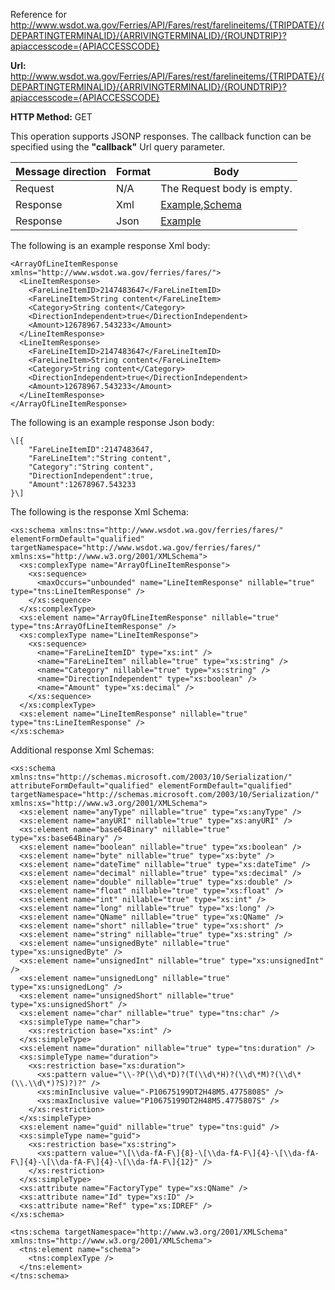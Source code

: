 Reference for http://www.wsdot.wa.gov/Ferries/API/Fares/rest/farelineitems/{TRIPDATE}/{DEPARTINGTERMINALID}/{ARRIVINGTERMINALID}/{ROUNDTRIP}?apiaccesscode={APIACCESSCODE}

**Url:** http://www.wsdot.wa.gov/Ferries/API/Fares/rest/farelineitems/{TRIPDATE}/{DEPARTINGTERMINALID}/{ARRIVINGTERMINALID}/{ROUNDTRIP}?apiaccesscode={APIACCESSCODE}

**HTTP Method:** GET

This operation supports JSONP responses. The callback function can be specified using the **"callback"** Url query parameter.

| Message direction | Format | Body |
| --- | --- | --- |
| Request | N/A | The Request body is empty. |
| Response | Xml | [Example](#response-xml),[Schema](#response-schema) |
| Response | Json | [Example](#response-json) |

The following is an example response Xml body:

```
<ArrayOfLineItemResponse xmlns="http://www.wsdot.wa.gov/ferries/fares/">
  <LineItemResponse>
    <FareLineItemID>2147483647</FareLineItemID>
    <FareLineItem>String content</FareLineItem>
    <Category>String content</Category>
    <DirectionIndependent>true</DirectionIndependent>
    <Amount>12678967.543233</Amount>
  </LineItemResponse>
  <LineItemResponse>
    <FareLineItemID>2147483647</FareLineItemID>
    <FareLineItem>String content</FareLineItem>
    <Category>String content</Category>
    <DirectionIndependent>true</DirectionIndependent>
    <Amount>12678967.543233</Amount>
  </LineItemResponse>
</ArrayOfLineItemResponse>
```

The following is an example response Json body:

```
\[{
	"FareLineItemID":2147483647,
	"FareLineItem":"String content",
	"Category":"String content",
	"DirectionIndependent":true,
	"Amount":12678967.543233
}\]
```

The following is the response Xml Schema:

```
<xs:schema xmlns:tns="http://www.wsdot.wa.gov/ferries/fares/" elementFormDefault="qualified" targetNamespace="http://www.wsdot.wa.gov/ferries/fares/" xmlns:xs="http://www.w3.org/2001/XMLSchema">
  <xs:complexType name="ArrayOfLineItemResponse">
    <xs:sequence>
      <maxOccurs="unbounded" name="LineItemResponse" nillable="true" type="tns:LineItemResponse" />
    </xs:sequence>
  </xs:complexType>
  <xs:element name="ArrayOfLineItemResponse" nillable="true" type="tns:ArrayOfLineItemResponse" />
  <xs:complexType name="LineItemResponse">
    <xs:sequence>
      <name="FareLineItemID" type="xs:int" />
      <name="FareLineItem" nillable="true" type="xs:string" />
      <name="Category" nillable="true" type="xs:string" />
      <name="DirectionIndependent" type="xs:boolean" />
      <name="Amount" type="xs:decimal" />
    </xs:sequence>
  </xs:complexType>
  <xs:element name="LineItemResponse" nillable="true" type="tns:LineItemResponse" />
</xs:schema>
```

Additional response Xml Schemas:

```
<xs:schema xmlns:tns="http://schemas.microsoft.com/2003/10/Serialization/" attributeFormDefault="qualified" elementFormDefault="qualified" targetNamespace="http://schemas.microsoft.com/2003/10/Serialization/" xmlns:xs="http://www.w3.org/2001/XMLSchema">
  <xs:element name="anyType" nillable="true" type="xs:anyType" />
  <xs:element name="anyURI" nillable="true" type="xs:anyURI" />
  <xs:element name="base64Binary" nillable="true" type="xs:base64Binary" />
  <xs:element name="boolean" nillable="true" type="xs:boolean" />
  <xs:element name="byte" nillable="true" type="xs:byte" />
  <xs:element name="dateTime" nillable="true" type="xs:dateTime" />
  <xs:element name="decimal" nillable="true" type="xs:decimal" />
  <xs:element name="double" nillable="true" type="xs:double" />
  <xs:element name="float" nillable="true" type="xs:float" />
  <xs:element name="int" nillable="true" type="xs:int" />
  <xs:element name="long" nillable="true" type="xs:long" />
  <xs:element name="QName" nillable="true" type="xs:QName" />
  <xs:element name="short" nillable="true" type="xs:short" />
  <xs:element name="string" nillable="true" type="xs:string" />
  <xs:element name="unsignedByte" nillable="true" type="xs:unsignedByte" />
  <xs:element name="unsignedInt" nillable="true" type="xs:unsignedInt" />
  <xs:element name="unsignedLong" nillable="true" type="xs:unsignedLong" />
  <xs:element name="unsignedShort" nillable="true" type="xs:unsignedShort" />
  <xs:element name="char" nillable="true" type="tns:char" />
  <xs:simpleType name="char">
    <xs:restriction base="xs:int" />
  </xs:simpleType>
  <xs:element name="duration" nillable="true" type="tns:duration" />
  <xs:simpleType name="duration">
    <xs:restriction base="xs:duration">
      <xs:pattern value="\\-?P(\\d\*D)?(T(\\d\*H)?(\\d\*M)?(\\d\*(\\.\\d\*)?S)?)?" />
      <xs:minInclusive value="-P10675199DT2H48M5.4775808S" />
      <xs:maxInclusive value="P10675199DT2H48M5.4775807S" />
    </xs:restriction>
  </xs:simpleType>
  <xs:element name="guid" nillable="true" type="tns:guid" />
  <xs:simpleType name="guid">
    <xs:restriction base="xs:string">
      <xs:pattern value="\[\\da-fA-F\]{8}-\[\\da-fA-F\]{4}-\[\\da-fA-F\]{4}-\[\\da-fA-F\]{4}-\[\\da-fA-F\]{12}" />
    </xs:restriction>
  </xs:simpleType>
  <xs:attribute name="FactoryType" type="xs:QName" />
  <xs:attribute name="Id" type="xs:ID" />
  <xs:attribute name="Ref" type="xs:IDREF" />
</xs:schema>
```

```
<tns:schema targetNamespace="http://www.w3.org/2001/XMLSchema" xmlns:tns="http://www.w3.org/2001/XMLSchema">
  <tns:element name="schema">
    <tns:complexType />
  </tns:element>
</tns:schema>
```